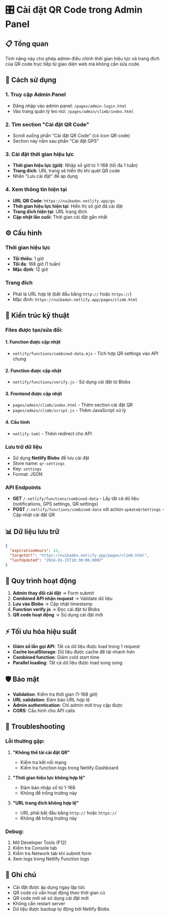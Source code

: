 # 🎛️ Cài đặt QR Code trong Admin Panel

## 📋 Tổng quan

Tính năng này cho phép admin điều chỉnh thời gian hiệu lực và trang đích của QR code trực tiếp từ giao diện web mà không cần sửa code.

## 🚀 Cách sử dụng

### 1. Truy cập Admin Panel
- Đăng nhập vào admin panel: `/pages/admin-login.html`
- Vào trang quản lý leo núi: `/pages/admin/climb/index.html`

### 2. Tìm section "Cài đặt QR Code"
- Scroll xuống phần "Cài đặt QR Code" (có icon QR code)
- Section này nằm sau phần "Cài đặt GPS"

### 3. Cài đặt thời gian hiệu lực
- **Thời gian hiệu lực (giờ)**: Nhập số giờ từ 1-168 (tối đa 1 tuần)
- **Trang đích**: URL trang sẽ hiển thị khi quét QR code
- Nhấn "Lưu cài đặt" để áp dụng

### 4. Xem thông tin hiện tại
- **URL QR Code**: `https://nuibaden.netlify.app/go`
- **Thời gian hiệu lực hiện tại**: Hiển thị số giờ đã cài đặt
- **Trang đích hiện tại**: URL trang đích
- **Cập nhật lần cuối**: Thời gian cài đặt gần nhất

## ⚙️ Cấu hình

### Thời gian hiệu lực
- **Tối thiểu**: 1 giờ
- **Tối đa**: 168 giờ (1 tuần)
- **Mặc định**: 12 giờ

### Trang đích
- Phải là URL hợp lệ (bắt đầu bằng `http://` hoặc `https://`)
- Mặc định: `https://nuibaden.netlify.app/pages/climb.html`

## 🔧 Kiến trúc kỹ thuật

### Files được tạo/sửa đổi:

#### 1. **Function được cập nhật**
- `netlify/functions/combined-data.mjs` - Tích hợp QR settings vào API chung

#### 2. **Function được cập nhật**
- `netlify/functions/verify.js` - Sử dụng cài đặt từ Blobs

#### 3. **Frontend được cập nhật**
- `pages/admin/climb/index.html` - Thêm section cài đặt QR
- `pages/admin/climb/script.js` - Thêm JavaScript xử lý

#### 4. **Cấu hình**
- `netlify.toml` - Thêm redirect cho API

### Lưu trữ dữ liệu
- Sử dụng **Netlify Blobs** để lưu cài đặt
- Store name: `qr-settings`
- Key: `settings`
- Format: JSON

### API Endpoints
- **GET** `/.netlify/functions/combined-data` - Lấy tất cả dữ liệu (notifications, GPS settings, QR settings)
- **POST** `/.netlify/functions/combined-data` với action `updateQrSettings` - Cập nhật cài đặt QR

## 📊 Dữ liệu lưu trữ

```json
{
  "expirationHours": 12,
  "targetUrl": "https://nuibaden.netlify.app/pages/climb.html",
  "lastUpdated": "2024-01-15T10:30:00.000Z"
}
```

## 🔄 Quy trình hoạt động

1. **Admin thay đổi cài đặt** → Form submit
2. **Combined API nhận request** → Validate dữ liệu
3. **Lưu vào Blobs** → Cập nhật timestamp
4. **Function verify.js** → Đọc cài đặt từ Blobs
5. **QR code hoạt động** → Sử dụng cài đặt mới

## ⚡ Tối ưu hóa hiệu suất

- **Giảm số lần gọi API**: Tất cả dữ liệu được load trong 1 request
- **Cache localStorage**: Dữ liệu được cache để tải nhanh hơn
- **Combined function**: Giảm cold start time
- **Parallel loading**: Tất cả dữ liệu được load song song

## 🛡️ Bảo mật

- **Validation**: Kiểm tra thời gian (1-168 giờ)
- **URL validation**: Đảm bảo URL hợp lệ
- **Admin authentication**: Chỉ admin mới truy cập được
- **CORS**: Cấu hình cho API calls

## 🐛 Troubleshooting

### Lỗi thường gặp:

1. **"Không thể tải cài đặt QR"**
   - Kiểm tra kết nối mạng
   - Kiểm tra function logs trong Netlify Dashboard

2. **"Thời gian hiệu lực không hợp lệ"**
   - Đảm bảo nhập số từ 1-168
   - Không để trống trường này

3. **"URL trang đích không hợp lệ"**
   - URL phải bắt đầu bằng `http://` hoặc `https://`
   - Không để trống trường này

### Debug:
1. Mở Developer Tools (F12)
2. Kiểm tra Console tab
3. Kiểm tra Network tab khi submit form
4. Xem logs trong Netlify Function logs

## 📝 Ghi chú

- Cài đặt được áp dụng ngay lập tức
- QR code cũ vẫn hoạt động theo thời gian cũ
- QR code mới sẽ sử dụng cài đặt mới
- Không cần restart server
- Dữ liệu được backup tự động bởi Netlify Blobs

